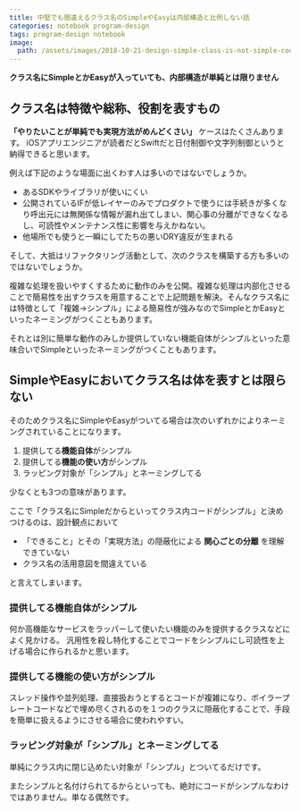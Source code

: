 ```yaml
---
title: 中堅でも間違えるクラス名のSimpleやEasyは内部構造と比例しない話
categories: notebook program-design
tags: program-design notebook
image:
  path: /assets/images/2018-10-21-design-simple-class-is-not-simple-code.png
---
```

**クラス名にSimpleとかEasyが入っていても、内部構造が単純とは限りません**

## クラス名は特徴や総称、役割を表すもの
**「やりたいことが単純でも実現方法がめんどくさい」** ケースはたくさんあります。
iOSアプリエンジニアが読者だとSwiftだと日付制御や文字列制御というと納得できると思います。

例えば下記のような場面に出くわす人は多いのではないでしょうか。

- あるSDKやライブラリが使いにくい
- 公開されているIFが低レイヤーのみでプロダクトで使うには手続きが多くなり呼出元には無関係な情報が漏れ出てしまい、関心事の分離ができなくなるし、可読性やメンテナンス性に影響を与えかねない。
- 他場所でも使うと一瞬にしてたちの悪いDRY違反が生まれる

そして、大抵はリファクタリング活動として、次のクラスを構築する方も多いのではないでしょうか。

複雑な処理を扱いやすくするために動作のみを公開。複雑な処理は内部化させることで簡易性を出すクラスを用意することで上記問題を解決。そんなクラス名には特徴として「複雑→シンプル」による簡易性が強みなのでSimpleとかEasyといったネーミングがつくこともあります。

それとは別に簡単な動作のみしか提供していない機能自体がシンプルといった意味合いでSimpleといったネーミングがつくこともあります。

## SimpleやEasyにおいてクラス名は体を表すとは限らない
そのためクラス名にSimpleやEasyがついてる場合は次のいずれかによりネーミングされていることになります。

1. 提供してる**機能自体**がシンプル
2. 提供してる**機能の使い方**がシンプル
3. ラッピング対象が「シンプル」とネーミングしてる

少なくとも3つの意味があります。

ここで「クラス名にSimpleだからといってクラス内コードがシンプル」と決めつけるのは、設計観点において

- 「できること」とその「実現方法」の隠蔽化による **関心ごとの分離** を理解できていない
- クラス名の活用意図を間違えている

と言えてしまいます。

### 提供してる機能自体がシンプル

何か高機能なサービスをラッパーして使いたい機能のみを提供するクラスなどによく見かける。
汎用性を殺し特化することでコードをシンプルにし可読性を上げる場合に作られるかと思います。

### 提供してる機能の使い方がシンプル

スレッド操作や並列処理、直接扱おうとするとコードが複雑になり、ボイラープレートコードなどで埋め尽くされるのを１つのクラスに隠蔽化することで、手段を簡単に扱えるようにさせる場合に使われやすい。

### ラッピング対象が「シンプル」とネーミングしてる
単純にクラス内に閉じ込めたい対象が「シンプル」とついてるだけです。

またシンプルと名付けられてるからといっても、絶対にコードがシンプルなわけではありません。単なる偶然です。
